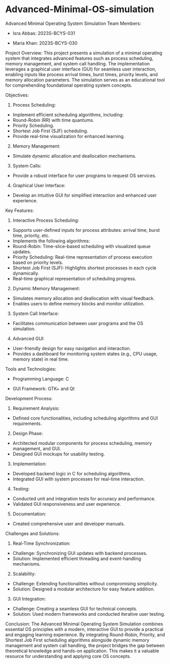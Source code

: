 # Advanced-Minimal-OS-simulation
Advanced Minimal Operating System Simulation
Team Members:
* Isra Abbas: 2023S-BCYS-031

* Maria Khan: 2023S-BCYS-030

Project Overview:
This project presents a simulation of a minimal operating system that integrates advanced features such as process scheduling, memory management, and system call handling. The implementation leverages a graphical user interface (GUI) for seamless user interaction, enabling inputs like process arrival times, burst times, priority levels, and memory allocation parameters. The simulation serves as an educational tool for comprehending foundational operating system concepts.

Objectives:
1. Process Scheduling:
- Implement efficient scheduling algorithms, including:
 - Round-Robin (RR) with time quantums.
 - Priority Scheduling.
 - Shortest Job First (SJF) scheduling.
- Provide real-time visualization for enhanced learning.

2. Memory Management:
- Simulate dynamic allocation and deallocation mechanisms.

3. System Calls:
- Provide a robust interface for user programs to request OS services.

4. Graphical User Interface:
- Develop an intuitive GUI for simplified interaction and enhanced user experience.

Key Features:
1. Interactive Process Scheduling:
- Supports user-defined inputs for process attributes: arrival time, burst time, priority, etc.
- Implements the following algorithms:
 - Round-Robin: Time-slice-based scheduling with visualized queue updates.
 - Priority Scheduling: Real-time representation of process execution based on priority levels.
 - Shortest Job First (SJF): Highlights shortest processes in each cycle dynamically.
- Real-time graphical representation of scheduling progress.

2. Dynamic Memory Management:
- Simulates memory allocation and deallocation with visual feedback.
- Enables users to define memory blocks and monitor utilization.

3. System Call Interface:
- Facilitates communication between user programs and the OS simulation.

4. Advanced GUI:
- User-friendly design for easy navigation and interaction.
- Provides a dashboard for monitoring system states (e.g., CPU usage, memory state) in real time.

Tools and Technologies:
* Programming Language: C

* GUI Framework: GTK+ and Qt

Development Process:
1. Requirement Analysis:
- Defined core functionalities, including scheduling algorithms and GUI requirements.

2. Design Phase:
- Architected modular components for process scheduling, memory management, and GUI.
- Designed GUI mockups for usability testing.

3. Implementation:
- Developed backend logic in C for scheduling algorithms.
- Integrated GUI with system processes for real-time interaction.

4. Testing:
- Conducted unit and integration tests for accuracy and performance.
- Validated GUI responsiveness and user experience.

5. Documentation:
- Created comprehensive user and developer manuals.

Challenges and Solutions:
1. Real-Time Synchronization:
- Challenge: Synchronizing GUI updates with backend processes.
- Solution: Implemented efficient threading and event-handling mechanisms.

2. Scalability:
- Challenge: Extending functionalities without compromising simplicity.
- Solution: Designed a modular architecture for easy feature addition.

3. GUI Integration:
- Challenge: Creating a seamless GUI for technical concepts.
- Solution: Used modern frameworks and conducted iterative user testing.

Conclusion:
The Advanced Minimal Operating System Simulation combines essential OS principles with a modern, interactive GUI to provide a practical and engaging learning experience. By integrating Round-Robin, Priority, and Shortest Job First scheduling algorithms alongside dynamic memory management and system call handling, the project bridges the gap between theoretical knowledge and hands-on application. This makes it a valuable resource for understanding and applying core OS concepts.
